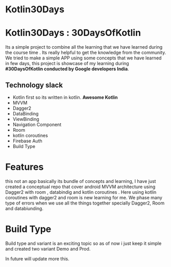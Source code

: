 # Kotlin30Days

# Kotlin30Days : 30DaysOfKotlin

Its a simple project to combine all the learning that we have learned during the course time . 
Its really helpful to get the knowledge from the community. 
We tried to make a simple APP using some concepts that we have learned in few days, this project is showcase of my learning during **#30DaysOfKotlin conducted by Google developers India**.

## Technology slack 
- Kotlin first so its written in kotlin.  **Awesome Kotlin**
- MVVM 
- Dagger2
- DataBinding 
- ViewBinding
- Navigation Component 
- Room 
-  kotlin coroutines 
- Firebase Auth
- Build Type 

# Features
 this not an app basically its bundle of concepts and learning,  I have just created a conceptual repo that cover android MVVM architecture using Dagger2 with room , databindig and  kotlin coroutines . Here using  kotlin coroutines  with dagger2 and room is new learning for me. 
We phase many type of errors when we use all the things together specially Dagger2, Room and databiunding. 

# Build Type
Build type and variant is an exciting topic so as of now i just keep it simple and created two variant Demo and Prod. 

In future  will update more this. 

